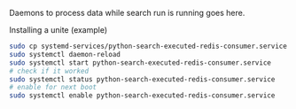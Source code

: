 Daemons to process data while search run is running goes here.


Installing a unite (example)

```sh
sudo cp systemd-services/python-search-executed-redis-consumer.service /etc/systemd/system
sudo systemctl daemon-reload
sudo systemctl start python-search-executed-redis-consumer.service
# check if it worked
sudo systemctl status python-search-executed-redis-consumer.service
# enable for next boot
sudo systemctl enable python-search-executed-redis-consumer.service
```
